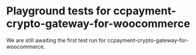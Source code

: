 # Playground tests for ccpayment-crypto-gateway-for-woocommerce
We are still awaiting the first test run for ccpayment-crypto-gateway-for-woocommerce.
